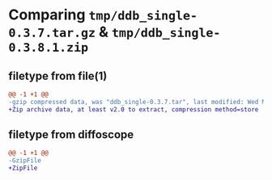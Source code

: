 # Comparing `tmp/ddb_single-0.3.7.tar.gz` & `tmp/ddb_single-0.3.8.1.zip`

## filetype from file(1)

```diff
@@ -1 +1 @@
-gzip compressed data, was "ddb_single-0.3.7.tar", last modified: Wed May  3 09:10:10 2023, max compression
+Zip archive data, at least v2.0 to extract, compression method=store
```

## filetype from diffoscope

```diff
@@ -1 +1 @@
-GzipFile
+ZipFile
```

